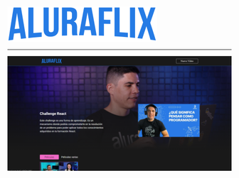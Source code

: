 ![Logo de AluraFlix](./src/assets/img/logo.svg)  

<hr>  

![Logo de AluraFlix](./src/assets/img/previsualizacion.png)  